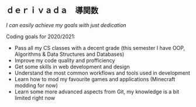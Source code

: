 ## ｄｅｒｉｖａｄａ　導関数   

_I can easily achieve my goals with just dedication_

Coding goals for 2020/2021:

* Pass all my CS classes with a decent grade (this semester I have OOP, Algorithms & Data Structures and Databases)
* Improve my code quality and profficiency
* Get some skills in web development and design
* Understand the most common workflows and tools used in development
* Learn how to mod my favourite games and applications (Minecraft modding for now)
* Learn some more advanced aspects from Git, my knowledge is a bit limited right now
